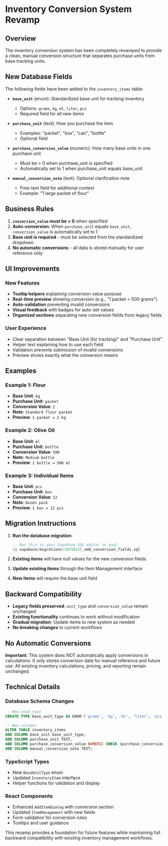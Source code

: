 # Inventory Conversion System Revamp

## Overview
The inventory conversion system has been completely revamped to provide a clean, manual conversion structure that separates purchase units from base tracking units.

## New Database Fields

The following fields have been added to the `inventory_items` table:

- **`base_unit`** (enum): Standardized base unit for tracking inventory
  - Options: `grams`, `kg`, `ml`, `liter`, `pcs`
  - Required field for all new items

- **`purchase_unit`** (text): How you purchase the item  
  - Examples: "packet", "box", "can", "bottle"
  - Optional field

- **`purchase_conversion_value`** (numeric): How many base units in one purchase unit
  - Must be > 0 when purchase_unit is specified
  - Automatically set to 1 when purchase_unit equals base_unit

- **`manual_conversion_note`** (text): Optional clarification note
  - Free-text field for additional context
  - Example: "1 large packet of flour"

## Business Rules

1. **`conversion_value` must be > 0** when specified
2. **Auto-conversion**: When `purchase_unit` equals `base_unit`, `conversion_value` is automatically set to 1
3. **Base unit is required** - must be selected from the standardized dropdown
4. **No automatic conversions** - all data is stored manually for user reference only

## UI Improvements

### New Features
- **Tooltip helpers** explaining conversion value purpose
- **Real-time preview** showing conversion (e.g., "1 packet = 500 grams")  
- **Auto-validation** preventing invalid conversions
- **Visual feedback** with badges for auto-set values
- **Organized sections** separating new conversion fields from legacy fields

### User Experience
- Clear separation between "Base Unit (for tracking)" and "Purchase Unit"
- Helper text explaining how to use each field
- Validation prevents submission of invalid conversions
- Preview shows exactly what the conversion means

## Examples

### Example 1: Flour
- **Base Unit**: `kg`
- **Purchase Unit**: `packet`
- **Conversion Value**: `2`
- **Note**: `Standard flour packet`
- **Preview**: `1 packet = 2 kg`

### Example 2: Olive Oil
- **Base Unit**: `ml`
- **Purchase Unit**: `bottle`
- **Conversion Value**: `500`
- **Note**: `Medium bottle`
- **Preview**: `1 bottle = 500 ml`

### Example 3: Individual Items
- **Base Unit**: `pcs`
- **Purchase Unit**: `box`
- **Conversion Value**: `12`
- **Note**: `Dozen pack`
- **Preview**: `1 box = 12 pcs`

## Migration Instructions

1. **Run the database migration**:
   ```sql
   -- Run this in your Supabase SQL editor or psql
   \i supabase/migrations/20250125_add_conversion_fields.sql
   ```

2. **Existing items** will have null values for the new conversion fields
3. **Update existing items** through the Item Management interface
4. **New items** will require the base unit field

## Backward Compatibility

- **Legacy fields preserved**: `unit_type` and `conversion_value` remain unchanged
- **Existing functionality** continues to work without modification
- **Gradual migration**: Update items to new system as needed
- **No breaking changes** to current workflows

## No Automatic Conversions

**Important**: This system does NOT automatically apply conversions in calculations. It only stores conversion data for manual reference and future use. All existing inventory calculations, pricing, and reporting remain unchanged.

## Technical Details

### Database Schema Changes
```sql
-- New enum type
CREATE TYPE base_unit_type AS ENUM ('grams', 'kg', 'ml', 'liter', 'pcs');

-- New columns
ALTER TABLE inventory_items 
ADD COLUMN base_unit base_unit_type,
ADD COLUMN purchase_unit TEXT,
ADD COLUMN purchase_conversion_value NUMERIC CHECK (purchase_conversion_value > 0),
ADD COLUMN manual_conversion_note TEXT;
```

### TypeScript Types
- New `BaseUnitType` enum
- Updated `InventoryItem` interface
- Helper functions for validation and display

### React Components
- Enhanced `AddItemDialog` with conversion section
- Updated `ItemManagement` with new fields
- Form validation for conversion rules
- Tooltips and user guidance

This revamp provides a foundation for future features while maintaining full backward compatibility with existing inventory management workflows. 